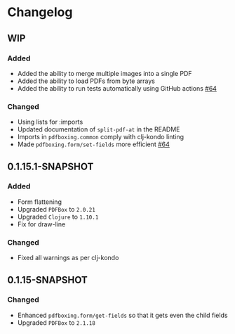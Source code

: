 # Changelog

## WIP

### Added
- Added the ability to merge multiple images into a single PDF
- Added the ability to load PDFs from byte arrays
- Added the ability to run tests automatically using GitHub actions [#64](https://github.com/dotemacs/pdfboxing/pull/64)

### Changed
- Using lists for :imports
- Updated documentation of `split-pdf-at` in the README
- Imports in `pdfboxing.common` comply with clj-kondo linting
- Made `pdfboxing.form/set-fields` more efficient [#64](https://github.com/dotemacs/pdfboxing/pull/64)

## 0.1.15.1-SNAPSHOT

### Added
- Form flattening
- Upgraded `PDFBox` to `2.0.21`
- Upgraded `Clojure` to `1.10.1`
- Fix for draw-line

### Changed
- Fixed all warnings as per clj-kondo

## 0.1.15-SNAPSHOT

### Changed

- Enhanced `pdfboxing.form/get-fields` so that it gets even the child fields
- Upgraded `PDFBox` to `2.1.18`
